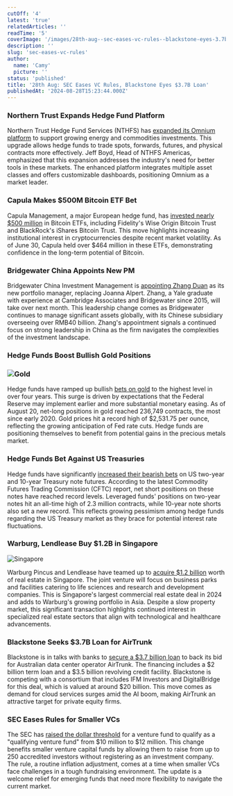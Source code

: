```yaml
---
cutOff: '4'
latest: 'true'
relatedArticles: ''
readTime: '5'
coverImage: '/images/28th-aug--sec-eases-vc-rules--blackstone-eyes-3.7b-loan-a-gwND.webp'
description: ''
slug: 'sec-eases-vc-rules'
author:
  name: 'Camy'
  picture: ''
status: 'published'
title: '28th Aug: SEC Eases VC Rules, Blackstone Eyes $3.7B Loan'
publishedAt: '2024-08-28T15:23:44.000Z'
---
```


### Northern Trust Expands Hedge Fund Platform

Northern Trust Hedge Fund Services (NTHFS) has [expanded its Omnium platform](https://www.hedgeweek.com/northern-trust-hedge-fund-services-expands-platform-to-meet-rising-energy-investment-demand/) to support growing energy and commodities investments. This upgrade allows hedge funds to trade spots, forwards, futures, and physical contracts more effectively. Jeff Boyd, Head of NTHFS Americas, emphasized that this expansion addresses the industry's need for better tools in these markets. The enhanced platform integrates multiple asset classes and offers customizable dashboards, positioning Omnium as a market leader.

### Capula Makes $500M Bitcoin ETF Bet

Capula Management, a major European hedge fund, has [invested nearly $500 million](https://www.hedgeweek.com/capula-makes-500m-bitcoin-bet/) in Bitcoin ETFs, including Fidelity's Wise Origin Bitcoin Trust and BlackRock's iShares Bitcoin Trust. This move highlights increasing institutional interest in cryptocurrencies despite recent market volatility. As of June 30, Capula held over $464 million in these ETFs, demonstrating confidence in the long-term potential of Bitcoin.

### Bridgewater China Appoints New PM

Bridgewater China Investment Management is [appointing Zhang Duan](https://www.hedgeweek.com/bridgewater-china-to-appoint-new-pm/#:~:text=The%20report%20cites%20unnamed%20sources,taking%20over%20from%20Joanna%20Alpert.) as its new portfolio manager, replacing Joanna Alpert. Zhang, a Yale graduate with experience at Cambridge Associates and Bridgewater since 2015, will take over next month. This leadership change comes as Bridgewater continues to manage significant assets globally, with its Chinese subsidiary overseeing over RMB40 billion. Zhang's appointment signals a continued focus on strong leadership in China as the firm navigates the complexities of the investment landscape.

### Hedge Funds Boost Bullish Gold Positions

### ![Gold](/images/28th-aug--sec-eases-vc-rules--blackstone-eyes-3.7b-loan-a-c3Mz.webp)

Hedge funds have ramped up bullish [bets on gold](https://www.hedgeweek.com/hedge-funds-up-bullish-gold-bets-to-highest-level-in-four-years/#:~:text=Hedge%20funds%20and%20large%20speculators,according%20to%20report%20by%20Bloomberg.) to the highest level in over four years. This surge is driven by expectations that the Federal Reserve may implement earlier and more substantial monetary easing. As of August 20, net-long positions in gold reached 236,749 contracts, the most since early 2020. Gold prices hit a record high of $2,531.75 per ounce, reflecting the growing anticipation of Fed rate cuts. Hedge funds are positioning themselves to benefit from potential gains in the precious metals market.

### Hedge Funds Bet Against US Treasuries

Hedge funds have significantly [increased their bearish bets](https://www.hedgeweek.com/bearish-hedge-fund-bets-on-us-two-year-and-10-year-note-futures-at-record-level/#:~:text=The%20latest%20CFTC%20report%20reveals,record%2C%20climbing%20to%202%2C184%2C910%20contracts.) on US two-year and 10-year Treasury note futures. According to the latest Commodity Futures Trading Commission (CFTC) report, net short positions on these notes have reached record levels. Leveraged funds' positions on two-year notes hit an all-time high of 2.3 million contracts, while 10-year note shorts also set a new record. This reflects growing pessimism among hedge funds regarding the US Treasury market as they brace for potential interest rate fluctuations.

### Warburg, Lendlease Buy $1.2B in Singapore

![Singapore](/images/28th-aug--sec-eases-vc-rules--blackstone-eyes-3.7b-loan-b-I4ND.webp)

Warburg Pincus and Lendlease have teamed up to [acquire $1.2 billion](https://www.bloomberg.com/news/articles/2024-08-27/warburg-lendlease-buy-1-2-billion-of-real-estate-in-singapore) worth of real estate in Singapore. The joint venture will focus on business parks and facilities catering to life sciences and research and development companies. This is Singapore's largest commercial real estate deal in 2024 and adds to Warburg's growing portfolio in Asia. Despite a slow property market, this significant transaction highlights continued interest in specialized real estate sectors that align with technological and healthcare advancements.

### Blackstone Seeks $3.7B Loan for AirTrunk

Blackstone is in talks with banks to [secure a $3.7 billion loan](https://www.bloomberg.com/news/articles/2024-08-27/blackstone-is-said-to-seek-a-5-5-billion-loan-for-airtrunk-bid) to back its bid for Australian data center operator AirTrunk. The financing includes a $2 billion term loan and a $3.5 billion revolving credit facility. Blackstone is competing with a consortium that includes IFM Investors and DigitalBridge for this deal, which is valued at around $20 billion. This move comes as demand for cloud services surges amid the AI boom, making AirTrunk an attractive target for private equity firms.

### SEC Eases Rules for Smaller VCs

The SEC has [raised the dollar threshold](https://techcrunch.com/2024/08/27/the-sec-just-made-life-a-little-easier-for-smaller-vcs/) for a venture fund to qualify as a "qualifying venture fund" from $10 million to $12 million. This change benefits smaller venture capital funds by allowing them to raise from up to 250 accredited investors without registering as an investment company. The rule, a routine inflation adjustment, comes at a time when smaller VCs face challenges in a tough fundraising environment. The update is a welcome relief for emerging funds that need more flexibility to navigate the current market.